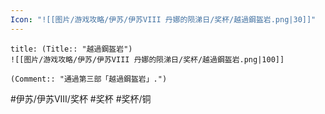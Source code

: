 ```yaml
---
Icon: "![[图片/游戏攻略/伊苏/伊苏VIII 丹娜的陨涕日/奖杯/越過鋼盔岩.png|30]]"
---
```

```ad-common-bronze-trophy
title: (Title:: "越過鋼盔岩")
![[图片/游戏攻略/伊苏/伊苏VIII 丹娜的陨涕日/奖杯/越過鋼盔岩.png|100]]

(Comment:: "通過第三部「越過鋼盔岩」.")
```

#伊苏/伊苏VIII/奖杯 #奖杯 #奖杯/铜
